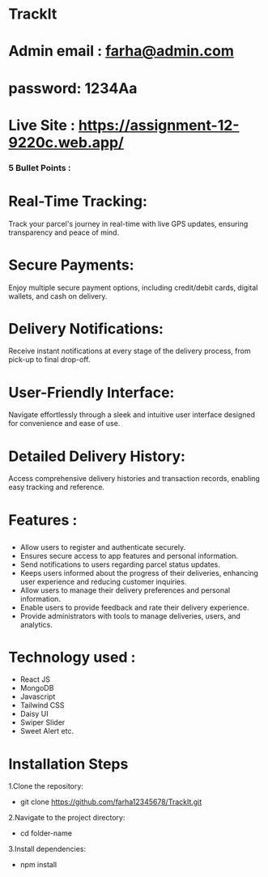 # TrackIt
# Admin email : farha@admin.com
# password: 1234Aa
# Live Site : https://assignment-12-9220c.web.app/

### 5 Bullet Points : 
# Real-Time Tracking:
 Track your parcel's journey in real-time with live GPS updates, ensuring transparency and peace of mind.

# Secure Payments:
 Enjoy multiple secure payment options, including credit/debit cards, digital wallets, and cash on delivery.

# Delivery Notifications:
 Receive instant notifications at every stage of the delivery process, from pick-up to final drop-off.

# User-Friendly Interface:
 Navigate effortlessly through a sleek and intuitive user interface designed for convenience and ease of use.

# Detailed Delivery History:
 Access comprehensive delivery histories and transaction records, enabling easy tracking and reference.

 # <p>Features : </p>
- Allow users to register and authenticate securely.
- Ensures secure access to app features and personal information.
- Send notifications to users regarding parcel status updates.
- Keeps users informed about the progress of their deliveries, enhancing user experience and reducing customer inquiries.
- Allow users to manage their delivery preferences and personal information.
- Enable users to provide feedback and rate their delivery experience.
- Provide administrators with tools to manage deliveries, users, and analytics.

# Technology used :
 - React JS
 - MongoDB
 - Javascript
 - Tailwind CSS
 - Daisy UI
 - Swiper Slider
 - Sweet Alert etc.

# Installation Steps
1.Clone the repository:
- git clone https://github.com/farha12345678/TrackIt.git

2.Navigate to the project directory:
- cd folder-name

3.Install dependencies:
- npm install


